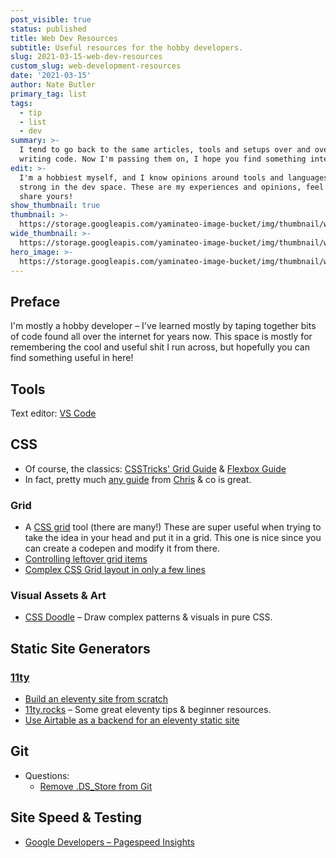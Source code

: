 ```yaml
---
post_visible: true
status: published
title: Web Dev Resources
subtitle: Useful resources for the hobby developers.
slug: 2021-03-15-web-dev-resources
custom_slug: web-development-resources
date: '2021-03-15'
author: Nate Butler
primary_tag: list
tags:
  - tip
  - list
  - dev
summary: >-
  I tend to go back to the same articles, tools and setups over and over when
  writing code. Now I'm passing them on, I hope you find something interesting!
edit: >-
  I'm a hobbiest myself, and I know opinions around tools and languages are
  strong in the dev space. These are my experiences and opinions, feel free to
  share yours!
show_thumbnail: true
thumbnail: >-
  https://storage.googleapis.com/yaminateo-image-bucket/img/thumbnail/web-dev-resources-1x1.jpg
wide_thumbnail: >-
  https://storage.googleapis.com/yaminateo-image-bucket/img/thumbnail/web-dev-resources-2x1.jpg
hero_image: >-
  https://storage.googleapis.com/yaminateo-image-bucket/img/thumbnail/web-dev-resources-hero.jpg
---
```

## Preface
I'm mostly a hobby developer – I've learned mostly by taping together bits of code found all over the internet for years now. This space is mostly for remembering the cool and useful shit I run across, but hopefully you can find something useful in here!

## Tools
Text editor: [VS Code](https://code.visualstudio.com/)

## CSS

- Of course, the classics: [CSSTricks' Grid Guide](https://css-tricks.com/snippets/css/complete-guide-grid/) & [Flexbox Guide](https://css-tricks.com/snippets/css/a-guide-to-flexbox/)
- In fact, pretty much [any guide](https://css-tricks.com/guides/) from [Chris](https://chriscoyier.net/) & co is great.


### Grid

- A [CSS grid](https://grid.layoutit.com/) tool (there are many!) These are super useful when trying to take the idea in your head and put it in a grid. This one is nice since you can create a codepen and modify it from there.
- [Controlling leftover grid items](https://css-irl.info/controlling-leftover-grid-items/)
- [Complex CSS Grid layout in only a few lines](https://css-tricks.com/responsive-grid-magazine-layout-in-just-20-lines-of-css/)

### Visual Assets & Art

- [CSS Doodle](https://css-doodle.com/) – Draw complex patterns & visuals in pure CSS.

## Static Site Generators

### [11ty](https://www.11ty.dev/)

- [Build an eleventy site from scratch](https://egghead.io/courses/build-an-eleventy-11ty-site-from-scratch-bfd3)
- [11ty.rocks](https://11ty.rocks/) – Some great eleventy tips & beginner resources.
- [Use Airtable as a backend for an eleventy static site](https://danabyerly.com/articles/using-airtable-with-eleventy/)

## Git

- Questions:
	- [Remove .DS_Store from Git](https://stackoverflow.com/questions/107701/how-can-i-remove-ds-store-files-from-a-git-repository)

## Site Speed & Testing
- [Google Developers – Pagespeed Insights](https://developers.google.com/speed/pagespeed/insights/)